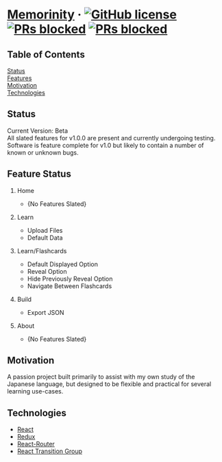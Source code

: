 # [Memorinity](https://github.com/cflinchbaugh/Memorinity/) &middot; [![GitHub license](https://img.shields.io/badge/version-BETA-yellow.svg)]() [![PRs blocked](https://img.shields.io/badge/license-MIT-blue.svg)]() [![PRs blocked](https://img.shields.io/badge/PRs-blocked-red.svg)]()

## Table of Contents
[Status](#status)<br/>
[Features](#features)<br/>
[Motivation](#motivation)<br/>
[Technologies](#technologies)<br/>

## Status
<a name="status"></a>
Current Version: Beta<br/>
All slated features for v1.0.0 are present and currently undergoing testing.
Software is feature complete for v1.0 but likely to contain a number of known or unknown bugs.

## Feature Status
<a name="features"></a>

1. Home
    + {No Features Slated}

2. Learn
    + Upload Files
    + Default Data

3. Learn/Flashcards
    + Default Displayed Option
    + Reveal Option
    + Hide Previously Reveal Option
    + Navigate Between Flashcards

4. Build
    + Export JSON
    
5. About
    + {No Features Slated}

## Motivation
<a name="motivation"></a>

A passion project built primarily to assist with my own study of the Japanese language, but designed to be flexible and practical for several learning use-cases.


## Technologies
<a name="technologies"></a>

+ [React](#https://github.com/facebook/react)
+ [Redux](#https://github.com/reduxjs/react-redux)
+ [React-Router](#https://github.com/ReactTraining/react-router)
+ [React Transition Group](#https://github.com/reactjs/react-transition-group)
